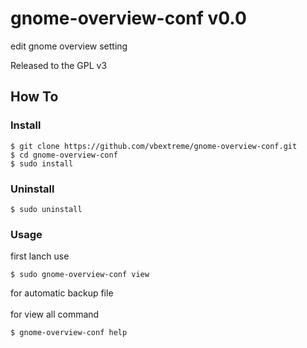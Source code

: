 # gnome-overview-conf v0.0
edit gnome overview setting</br>

Released to the GPL v3

## How To
### Install
```
$ git clone https://github.com/vbextreme/gnome-overview-conf.git
$ cd gnome-overview-conf
$ sudo install
```

### Uninstall
```
$ sudo uninstall
```

### Usage
first lanch use</br>
```
$ sudo gnome-overview-conf view
```
for automatic backup file</br>
</br>
for view all command</br>
```
$ gnome-overview-conf help
```

